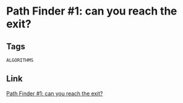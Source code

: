 # Path Finder #1: can you reach the exit?


## Tags

`ALGORITHMS`

## Link

[Path Finder #1: can you reach the exit?](https://www.codewars.com/kata/5765870e190b1472ec0022a2/cpp)